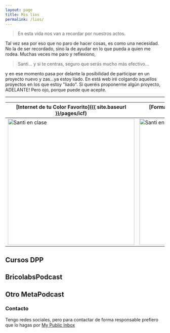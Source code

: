 ```yaml
---
layout: page
title: Mis lios
permalink: /lios/
---
```

> En esta vida nos van a recordar por nuestros actos.

Tal vez sea por eso que no paro de hacer cosas, es como una necesidad. No la de ser recordado, sino la de ayudar en lo que pueda a quien me rodea. Muchas veces me paro y reflexiono,
> Santi... y si te centras, seguro que serás mucho más efectivo...

y en ese momento pasa por delante la posibilidad de participar en un proyecto nuevo y zas...ya estoy liado.
En está web iré colgando aquellos proyectos en los que estoy "liado". Si queréis proponerme algún proyecto, ADELANTE! 
Pero ojo, porque puede que acepte.

<hr/>

| [Internet de tu Color Favorito]({{ site.baseurl }}/pages/icf) | [Formando desde AtlanTICs]({{ site.baseurl }}/pages/atlantics) | [Cursos DPP]({{ site.baseurl }}/pages/dpp) |
| -- | -- | -- |
| <img src="{{ site.baseurl }}/images/santienclase.jpg" alt="Santi en clase" style="width: 400px;"/> | <img src="{{ site.baseurl }}/images/santienclase.jpg" alt="Santi en clase" style="width: 400px;"/> | <img src="{{ site.baseurl }}/images/santienclase.jpg" alt="Santi en clase" style="width: 400px;"/> |

## Cursos DPP

## BricolabsPodcast


## Otro MetaPodcast



### Contacto
Tengo redes sociales, pero para contactar de forma responsable prefiero que lo hagas por [My Public Inbox](https://mypublicinbox.com/SantiRey)
